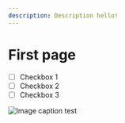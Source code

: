```yaml
---
description: Description hello!
---
```


# First page

* [ ] Checkbox 1
* [ ] Checkbox 2
* [ ] Checkbox 3

![Image caption test](.gitbook/assets/applyfordalpfinal.png)

